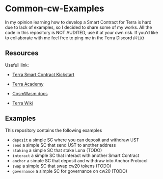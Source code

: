 # Common-cw-Examples

In my opinion learning how to develop a Smart Contract for Terra is hard due to lack of examples, so I decided to share some of my works.
All the code in this repository is NOT AUDITED, use it at your own risk.
If you'd like to collaborate with me feel free to ping me in the Terra Discord `@7183`

## Resources

Usefull link:

- [Terra Smart Contract Kickstart](https://medium.com/terra-money/terra-smart-contract-kickstart-ae1c957a098c)

- [Terra Academy](https://academy.terra.money/courses/cosmwasm-smart-contracts-i)

- [CosmWasm docs](https://docs.cosmwasm.com/docs/1.0/)

- [Terra Wiki](https://terrawiki.org/en/home)


## Examples

This repository contains the following examples

- `deposit` a simple SC where you can deposit and withdraw UST
- `send` a simple SC that send UST to another address
- `staking` a simple SC that stake Luna (TODO)
- `interact` a simple SC that interact with another Smart Contract
- `anchor` a simple SC that deposit and withdraw into Anchor Protocol
- `swap` a simple SC that swap cw20 tokens (TODO)
- `governance` a simple SC for governance on cw20 (TODO)


